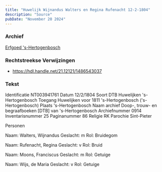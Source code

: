 ```yaml
---
title: "Huwelijk Wijnandus Walters en Regina Rufenacht 12-2-1804"
description: "Source"
pubDate: "November 20 2024"
---
```


### Archief
[Erfgoed 's-Hertogenbosch](https://www.erfgoedshertogenbosch.nl/)

### Rechtstreekse Verwijzingen
- https://hdl.handle.net/21.12121/1486543037

### Tekst
Identificatie NT003941761
Datum 12/2/1804
Soort DTB Huwelijken 's-Hertogenbosch
Toegang Huwelijken voor 1811 's-Hertogenbosch ('s-Hertogenbosch)
Plaats 's-Hertogenbosch
Naam archief Doop-, trouw- en begraafboeken [DTB] van 's-Hertogenbosch
Archiefnummer 0914
Inventarisnummer 25
Paginanummer 86
Religie RK
Parochie Sint-Pieter

Personen  

Naam:  Walters, Wijnandus
Geslacht:  m
Rol:  Bruidegom

Naam:  Rufenacht, Regina
Geslacht:  v
Rol:  Bruid

Naam:  Moons, Franciscus
Geslacht:  m
Rol:  Getuige

Naam:  Wijs, de Maria
Geslacht:  v
Rol:  Getuige